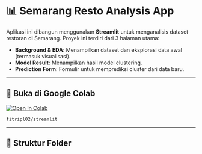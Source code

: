 # 📊 Semarang Resto Analysis App

Aplikasi ini dibangun menggunakan **Streamlit** untuk menganalisis dataset restoran di Semarang. Proyek ini terdiri dari 3 halaman utama:
- **Background & EDA**: Menampilkan dataset dan eksplorasi data awal (termasuk visualisasi).
- **Model Result**: Menampilkan hasil model clustering.
- **Prediction Form**: Formulir untuk memprediksi cluster dari data baru.

---

## 🔗 Buka di Google Colab
[![Open In Colab](https://colab.research.google.com/assets/colab-badge.svg)](https://colab.research.google.com/github/fitripl02/streamlit/blob/main/dataset.ipynb)


 `fitripl02/streamlit`


---

## 📁 Struktur Folder
